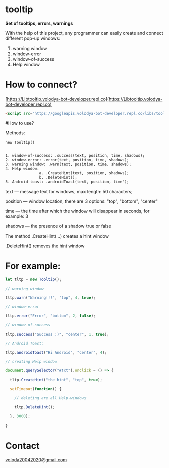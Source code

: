 # tooltip
**Set of tooltips, errors, warnings**

With the help of this project, any programmer can easily create and connect different pop-up windows:
  1. warning window
  2. window-error
  3. window-of-success
  4. Help window

# How to connect?
[https://Libtooltip.volodya-bot-developer.repl.co](https://Libtooltip.volodya-bot-developer.repl.co)

```html 
<script src="https://googleapis.volodya-bot-developer.repl.co/libs/tooltip.min.js"></script>
```

#How to use?

Methods:

```
new Tooltip()


1. window-of-success: .success(text, position, time, shadows);
2. window-error: .error(text, position, time, shadows);
3. warning window: .warn(text, position, time, shadows);
4. Help window:
               a. .CreateHint(text, position, shadows);
               b. .DeleteHint();
5. Android toast: .androidToast(text, position, time");
```
text — message text for windows, max length: 50 characters;

position — window location, there are 3 options: "top", "bottom", "center"

time — the time after which the window will disappear in seconds, for example: 3

shadows — the presence of a shadow true or false

The method .CreateHint(...) creates a hint window

.DeleteHint() removes the hint window

# For example:

```js
let tltp = new Tooltip();

// warning window

tltp.warn("Warning!!!", "top", 4, true);

// window-error

tltp.error("Error", "bottom", 2, false);

// window-of-success

tltp.success("Success :)", "center", 1, true);

// Android Toast:

tltp.androidToast("Hi Android", "center", 4);

// creating Help window

document.querySelector("#txt").onclick = () => {

  tltp.CreateHint("the hint", "top", true);

  setTimeout(function() {

    // deleting are all Help-windows

    tltp.DeleteHint();

  }, 3000);

}
```

# Contact

voloda20042020@gmail.com



